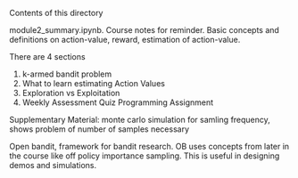 Contents of this directory

module2_summary.ipynb. Course notes for reminder. Basic concepts and definitions on action-value, reward, estimation of action-value. 

There are 4 sections
1) k-armed bandit problem
2) What to learn estimating Action Values
3) Exploration vs Exploitation
4) Weekly Assessment
   Quiz 
   Programming Assignment

Supplementary Material: 
monte carlo simulation for samling frequency, shows problem of number of samples necessary

Open bandit, framework for bandit research. OB uses concepts from later in the course like off policy importance sampling. This is useful in designing demos and simulations. 
 
